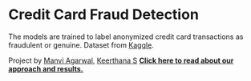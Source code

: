 # Credit Card Fraud Detection

The models are trained to label anonymized credit card transactions as fraudulent or genuine. Dataset from [Kaggle](https://www.kaggle.com/dalpozz/creditcardfraud). 

Project by [Manvi Agarwal](https://github.com/Manvi-16), [Keerthana S](https://github.com/)
**[Click here to read about our approach and results.](https://github.com/georgymh/ml-fraud-detection/blob/master/paper.pdf)** 


